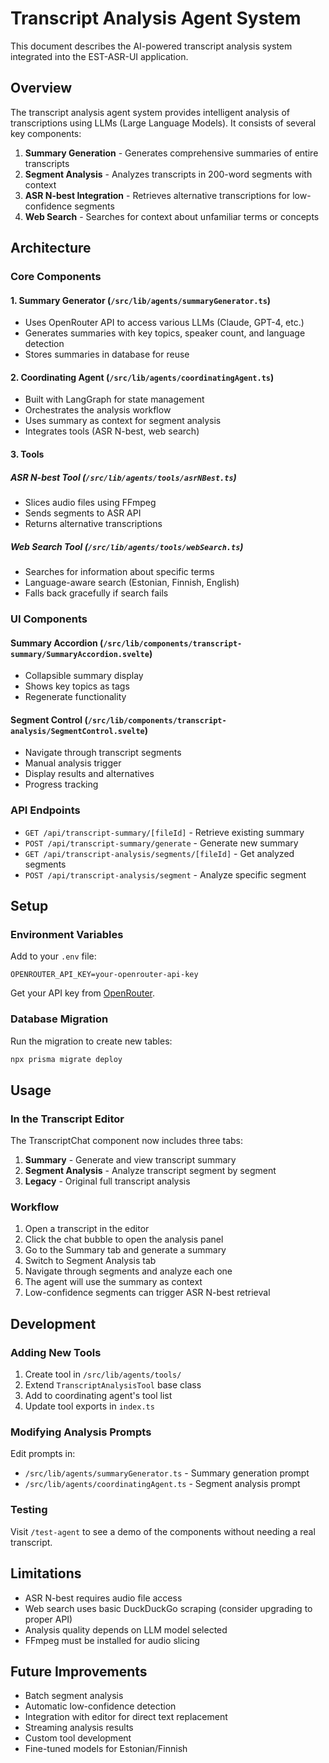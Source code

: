 # Transcript Analysis Agent System

This document describes the AI-powered transcript analysis system integrated into the EST-ASR-UI application.

## Overview

The transcript analysis agent system provides intelligent analysis of transcriptions using LLMs (Large Language Models). It consists of several key components:

1. **Summary Generation** - Generates comprehensive summaries of entire transcripts
2. **Segment Analysis** - Analyzes transcripts in 200-word segments with context
3. **ASR N-best Integration** - Retrieves alternative transcriptions for low-confidence segments
4. **Web Search** - Searches for context about unfamiliar terms or concepts

## Architecture

### Core Components

#### 1. Summary Generator (`/src/lib/agents/summaryGenerator.ts`)

- Uses OpenRouter API to access various LLMs (Claude, GPT-4, etc.)
- Generates summaries with key topics, speaker count, and language detection
- Stores summaries in database for reuse

#### 2. Coordinating Agent (`/src/lib/agents/coordinatingAgent.ts`)

- Built with LangGraph for state management
- Orchestrates the analysis workflow
- Uses summary as context for segment analysis
- Integrates tools (ASR N-best, web search)

#### 3. Tools

##### ASR N-best Tool (`/src/lib/agents/tools/asrNBest.ts`)

- Slices audio files using FFmpeg
- Sends segments to ASR API
- Returns alternative transcriptions

##### Web Search Tool (`/src/lib/agents/tools/webSearch.ts`)

- Searches for information about specific terms
- Language-aware search (Estonian, Finnish, English)
- Falls back gracefully if search fails

### UI Components

#### Summary Accordion (`/src/lib/components/transcript-summary/SummaryAccordion.svelte`)

- Collapsible summary display
- Shows key topics as tags
- Regenerate functionality

#### Segment Control (`/src/lib/components/transcript-analysis/SegmentControl.svelte`)

- Navigate through transcript segments
- Manual analysis trigger
- Display results and alternatives
- Progress tracking

### API Endpoints

- `GET /api/transcript-summary/[fileId]` - Retrieve existing summary
- `POST /api/transcript-summary/generate` - Generate new summary
- `GET /api/transcript-analysis/segments/[fileId]` - Get analyzed segments
- `POST /api/transcript-analysis/segment` - Analyze specific segment

## Setup

### Environment Variables

Add to your `.env` file:

```
OPENROUTER_API_KEY=your-openrouter-api-key
```

Get your API key from [OpenRouter](https://openrouter.ai/).

### Database Migration

Run the migration to create new tables:

```bash
npx prisma migrate deploy
```

## Usage

### In the Transcript Editor

The TranscriptChat component now includes three tabs:

1. **Summary** - Generate and view transcript summary
2. **Segment Analysis** - Analyze transcript segment by segment
3. **Legacy** - Original full transcript analysis

### Workflow

1. Open a transcript in the editor
2. Click the chat bubble to open the analysis panel
3. Go to the Summary tab and generate a summary
4. Switch to Segment Analysis tab
5. Navigate through segments and analyze each one
6. The agent will use the summary as context
7. Low-confidence segments can trigger ASR N-best retrieval

## Development

### Adding New Tools

1. Create tool in `/src/lib/agents/tools/`
2. Extend `TranscriptAnalysisTool` base class
3. Add to coordinating agent's tool list
4. Update tool exports in `index.ts`

### Modifying Analysis Prompts

Edit prompts in:

- `/src/lib/agents/summaryGenerator.ts` - Summary generation prompt
- `/src/lib/agents/coordinatingAgent.ts` - Segment analysis prompt

### Testing

Visit `/test-agent` to see a demo of the components without needing a real transcript.

## Limitations

- ASR N-best requires audio file access
- Web search uses basic DuckDuckGo scraping (consider upgrading to proper API)
- Analysis quality depends on LLM model selected
- FFmpeg must be installed for audio slicing

## Future Improvements

- Batch segment analysis
- Automatic low-confidence detection
- Integration with editor for direct text replacement
- Streaming analysis results
- Custom tool development
- Fine-tuned models for Estonian/Finnish
